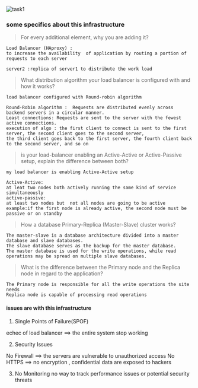 ![task1](https://i.postimg.cc/qMdXd29W/1-distributed-web-infrastructure.png  "Distributed_web_infrastructure")

### some specifics about this infrastructure


> For every additional element, why you are adding it?

```
Load Balancer (HAproxy) : 
to increase the availability  of application by routing a portion of requests to each server

server2 :replica of server1 to distribute the work load

```

> What distribution algorithm your load balancer is configured with and how it works?

```
load balancer configured with Round-robin algorithm

Round-Robin algorithm :  Requests are distributed evenly across backend servers in a circular manner.
Least connections: Requests are sent to the server with the fewest active connections.
execution of algo : the first client to connect is sent to the first server, the second client goes to the second server,
the third client goes back to the first server, the fourth client back to the second server, and so on

```


> is  your load-balancer enabling an Active-Active or Active-Passive setup, explain the difference between both?

```
my load balancer is enabling Active-Active setup 

Active-Active:
at leat two nodes both actively running the same kind of service simultaneously
active-passive:
at least two nodes but  not all nodes are going to be active
example:if the first node is already active, the second node must be passive or on standby

```


> How a database Primary-Replica (Master-Slave) cluster works?

```
The master-slave is a database architecture divided into a master database and slave databases. 
The slave database serves as the backup for the master database. 
The master database is used for the write operations, while read operations may be spread on multiple slave databases.
```

> What is the difference between the Primary node and the Replica node in regard to the application?

```
The Primary node is responsible for all the write operations the site needs
Replica node is capable of processing read operations
```

#### issues are with this infrastructure

1. Single Points of Failure(SPOF)

echec of load balancer ==> the entire system stop working

2. Security Issues

No Firewall ==>  the servers are vulnerable to unauthorized access
No HTTPS  ==> no encryption , confidential data are exposed  to hackers

3. No Monitoring 
no way to track  performance issues or potential security threats


